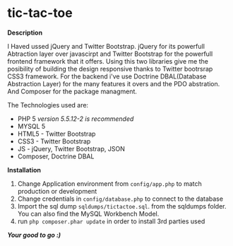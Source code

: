 tic-tac-toe
===========
**Description**

I Haved ussed jQuery and Twitter Bootstrap. jQuery for its powerfull Abtraction layer over javascirpt and Twitter Bootstrap for the powerfull frontend framework that it offers. Using this two libraries give me the posibility of building the design responsive thanks to Twitter bootrsrap CSS3 framework. For the backend i've use Doctrine DBAL(Database Abstraction Layer) for the many features it overs and the PDO abstration. And Composer for the package managment.

The Technologies used are:
  * PHP 5 *version 5.5.12-2 is recommended*
  * MYSQL 5
  * HTML5 - Twitter Bootstrap
  * CSS3 - Twitter Bootstrap
  * JS - jQuery, Twitter Bootstrap, JSON
  * Composer, Doctrine DBAL

**Installation**

 1. Change Application environment from ```config/app.php``` to match production or development
 2. Change credentials in ```config/database.php``` to connect to the database
 3. Import the sql dump ```sqldumps/tictactoe.sql```. from the sqldumps folder. You can also find the MySQL Workbench Model.
 4. run ```php composer.phar update``` in order to install 3rd parties used
 
***Your good to go :)***
